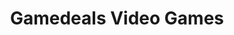 ---
title: "Gamedeals Video Games"
url: /new-westminster/gamedeals-video-games/
shop: Videospiele
---